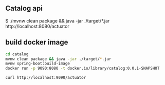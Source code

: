 ## Catalog api

$ ./mvnw clean package && java -jar ./target/*.jar
http://localhost:8080/actuator

## build docker image

```sh
cd catalog
mvnw clean package && java -jar ./target/*.jar
mvnw spring-boot:build-image
docker run -p 9090:8080 -t docker.io/library/catalog:0.0.1-SNAPSHOT

curl http://localhost:9090/actuator
```